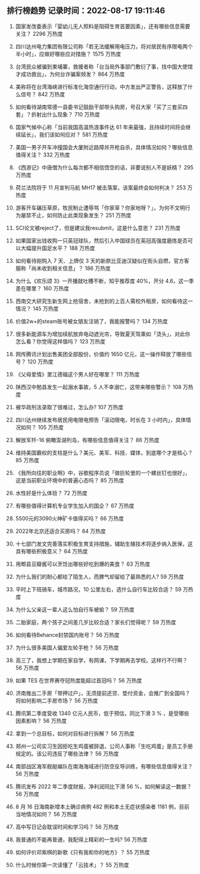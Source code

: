 
## 排行榜趋势 记录时间：2022-08-17 19:11:46
  
  1. 国家发改委表示「婴幼儿无人照料是阻碍生育首要因素」，还有哪些信息需要关注？ 2296 万热度
    
  2. 四川达州电力集团有限公司称「若无法缓解用电压力，将对居民有序限电两个半小时」，应做好哪些应对措施？ 1575 万热度
    
  3. 台湾民众被骗到柬埔寨，救援者称「台当局外事部门敷衍了事，找中国大使馆才成功救出」，为何台诈骗案频发？ 864 万热度
    
  4. 美称将在台湾海峡进行标准化海空通行行动，中方发出严正警告，这释放了什么信号？ 842 万热度
    
  5. 如何看待湖南常德一县委书记鼓励干部带头购房，号召大家「买了三套买四套」？折射出什么现象？ 710 万热度
    
  6. 国家气候中心称「当前我国高温热浪事件达 61 年来最强，且持续时间将会继续延长」，我们该如何应对？ 581 万热度
    
  7. 美国一男子开车冲撞国会大厦附近路障并开枪自杀，具体情况如何？哪些信息值得关注？ 332 万热度
    
  8. 《西游记》中唐僧为什么每次都不相信悟空的话，非要说别人不是妖精？ 295 万热度
    
  9. 荷兰法院将于 11 月宣判马航 MH17 被击落案，该案最终会如何判决？ 253 万热度
    
  10. 游客开车碾压草原，牧民制止遭辱骂「你家草？你家地呀？」，为何不文明行为屡禁不止，如何防止此类现象发生？ 251 万热度
    
  11. SCI论文被reject了，但是建议我resubmit，这是什么意思？ 231 万热度
    
  12. 如果国家出钱收购一只英冠球队，然后引入中国球员在英冠高强度磨炼是否可以大幅提升国足水平？ 188 万热度
    
  13. 如何看待刚购入 7 天、上牌仅 3 天的新款比亚迪汉疑似在街头自燃，官方客服称「尚未收到相关信息」？ 186 万热度
    
  14. 为什么《欢乐颂 3》一开播就吐槽不断，知乎推荐度 40%，开分 4.6，这一季差在哪里？ 160 万热度
    
  15. 西南交大研究生新生网上抢宿舍，未抢到的上百人需校外租房，如何看待这一情况？ 145 万热度
    
  16. 价值2w+的steam账号被女朋友注销了，我能报警吗？ 134 万热度
    
  17. 很多新能源车为增加续航放弃电动遮光帘，导致夏天驾乘如「烫头」，对此你怎么看？你觉得这样值吗？ 123 万热度
    
  18. 网传腾讯计划出售美团全部股份，价值约 1650 亿元，这一操作释放了哪些信号？ 120 万热度
    
  19. 《父母爱情》里江德福这个男人好在哪里？ 111 万热度
    
  20. 陕西汉中勉县发生一起溺水事故，5 人不幸溺亡，这带来哪些警示？ 108 万热度
    
  21. 被华政刑法录取了很难过，怎么办? 107 万热度
    
  22. 四川达州继续发布居民用电限电预告「滚动限电，时长在 3 小时内」，具体情况如何？ 105 万热度
    
  23. 解放军歼-16 俯瞰澎湖列岛，有哪些信息值得关注？ 86 万热度
    
  24. 维持美国霸权的支柱是什么？美元、美军、科技、媒体，到底哪个才是核心？ 85 万热度
    
  25. 《我所向往的职业啊》中，谷歌程序员说「做巨轮里的一个螺丝钉也很好」，这是当前职业环境中的普遍心态吗？ 85 万热度
    
  26. 水性好是什么体验？ 72 万热度
    
  27. 有哪些值得计算机专业学生加入的国企？ 67 万热度
    
  28. 5500元的3090火神矿卡值得买吗？ 66 万热度
    
  29. 2022年北京还适合买房吗？ 64 万热度
    
  30. 十七部门发文完善落实积极生育支持措施，辅助生殖技术将逐步纳入医保，这具有哪些积极意义？ 64 万热度
    
  31. 用郫县豆瓣酱可以烹饪出哪些好吃到爆的美食？ 63 万热度
    
  32. 为什么我们的耐心都给了陌生人，而脾气却留给了最熟悉的人? 59 万热度
    
  33. 平时上下班骑车，城市路况，10 公里左右，选什么自行车比较合适？ 59 万热度
    
  34. 为什么父亲这一辈人这么怕自行车被偷？ 59 万热度
    
  35. 二胎家庭，两个孩子之间差几岁比较合适？家长们觉得呢？ 59 万热度
    
  36. 如何看待Behance封禁国内账号？ 56 万热度
    
  37. 为什么很多美国人偏爱左轮手枪？ 56 万热度
    
  38. 高三了，我想上学期在家自学，有网课，下学期再去学校。这样行不行啊？ 56 万热度
    
  39. 如果 TES 在世界赛夺冠热度能超过首冠吗？ 56 万热度
    
  40. 济南推出二手房「带押过户」，无须提前还贷、垫付资金，会推广到全国吗？将如何影响二手房市场？ 56 万热度
    
  41. 腾讯第二季度营收 1340 亿元人民币，低于预估，同比下滑 3 % ，是受哪些因素影响？ 56 万热度
    
  42. 拿到一个总目标，如何对目标进行拆解？ 56 万热度
    
  43. 郑州一公司实习生因拒吃生鸡蛋被辞退，公司人事称「生吃鸡蛋」是员工手册规定的。该公司违反了哪些法律？ 56 万热度
    
  44. 南部战区海军舰艇编队在南海海域进行防空反导训练，有哪些信息值得关注？ 56 万热度
    
  45. 腾讯发布 2022 年二季度财报，净利润同比下滑 56 %，如何解读这一数据？ 56 万热度
    
  46. 8 月 16 日海南新增本土确诊病例 482 例和本土无症状感染者 1181 例，目前当地情况如何？ 56 万热度
    
  47. 高中写日记会耽误时间和学习吗？ 56 万热度
    
  48. 我普通的不能再普通，我配得上精彩的一生吗? 56 万热度
    
  49. 如何评价邓紫棋的新歌《只有我和你的地方》？ 55 万热度
    
  50. 什么时候你第一次读懂了「云技术」？ 55 万热度
    